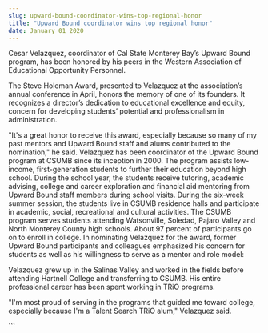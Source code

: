 ```yaml
---
slug: upward-bound-coordinator-wins-top-regional-honor
title: "Upward Bound coordinator wins top regional honor"
date: January 01 2020
---
```


 
<p>
  Cesar Velazquez, coordinator of Cal State Monterey Bay’s Upward Bound program,
  has been honored by his peers in the Western Association of Educational
  Opportunity Personnel.
</p>
<p>
  The Steve Holeman Award, presented to Velazquez at the association’s annual
  conference in April, honors the memory of one of its founders. It recognizes a
  director’s dedication to educational excellence and equity, concern for
  developing students’ potential and professionalism in administration.
</p>
<p>
  "It's a great honor to receive this award, especially because so many of my
  past mentors and Upward Bound staff and alums contributed to the nomination,"
  he said. Velazquez has been coordinator of the Upward Bound program at CSUMB
  since its inception in 2000. The program assists low&#45;income,
  first&#45;generation students to further their education beyond high school.
  During the school year, the students receive tutoring, academic advising,
  college and career exploration and financial aid mentoring from Upward Bound
  staff members during school visits. During the six&#45;week summer session,
  the students live in CSUMB residence halls and participate in academic,
  social, recreational and cultural activities. The CSUMB program serves
  students attending Watsonville, Soledad, Pajaro Valley and North Monterey
  County high schools. About 97 percent of participants go on to enroll in
  college. In nominating Velazquez for the award, former Upward Bound
  participants and colleagues emphasized his concern for students as well as his
  willingness to serve as a mentor and role model:
</p>
<p>
  Velazquez grew up in the Salinas Valley and worked in the fields before
  attending Hartnell College and transferring to CSUMB. His entire professional
  career has been spent working in TRiO programs.
</p>
<p>
  "I'm most proud of serving in the programs that guided me toward college,
  especially because I'm a Talent Search TRiO alum," Velazquez said.
</p>
```

